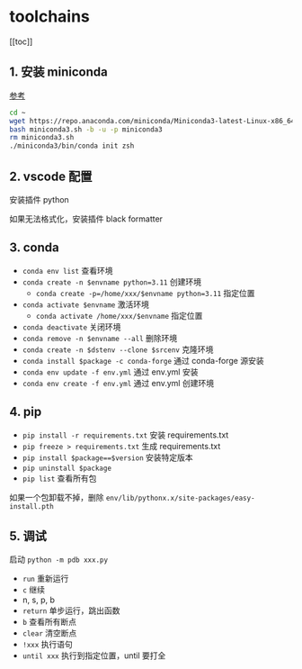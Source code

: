# toolchains

[[toc]]

## 1. 安装 miniconda

[参考](https://docs.conda.io/projects/miniconda/en/latest/)

```sh
cd ~
wget https://repo.anaconda.com/miniconda/Miniconda3-latest-Linux-x86_64.sh -O miniconda3.sh
bash miniconda3.sh -b -u -p miniconda3
rm miniconda3.sh
./miniconda3/bin/conda init zsh
```

## 2. vscode 配置

安装插件 python

如果无法格式化，安装插件 black formatter

## 3. conda

- `conda env list` 查看环境
- `conda create -n $envname python=3.11` 创建环境
  - `conda create -p=/home/xxx/$envname python=3.11` 指定位置
- `conda activate $envname` 激活环境
  - `conda activate /home/xxx/$envname` 指定位置
- `conda deactivate` 关闭环境
- `conda remove -n $envname --all` 删除环境
- `conda create -n $dstenv --clone $srcenv` 克隆环境
- `conda install $package -c conda-forge` 通过 conda-forge 源安装
- `conda env update -f env.yml` 通过 env.yml 安装
- `conda env create -f env.yml` 通过 env.yml 创建环境

## 4. pip

- `pip install -r requirements.txt` 安装 requirements.txt
- `pip freeze > requirements.txt` 生成 requirements.txt
- `pip install $package==$version` 安装特定版本
- `pip uninstall $package`
- `pip list` 查看所有包

如果一个包卸载不掉，删除 `env/lib/pythonx.x/site-packages/easy-install.pth`

## 5. 调试

启动 `python -m pdb xxx.py`

- `run` 重新运行
- `c` 继续
- n, s, p, b
- `return` 单步运行，跳出函数
- `b` 查看所有断点
- `clear` 清空断点
- `!xxx` 执行语句
- `until xxx` 执行到指定位置，until 要打全
